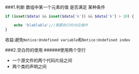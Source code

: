 ###1.判断 数组中某一个元素的值 是否满足 某种条件
```php
if (isset($data) && isset($data['k']) && $data['k'] > 10) {

    echo 'blablabla';//需要执行的对应操作
}
```
收益:避免```Notice:Undefined variable```和```Notice:Undefined index```

###2.空白符的使用
######使用两个空行
- 一个源文件的两个代码片段之间
- 两个类的声明之间


